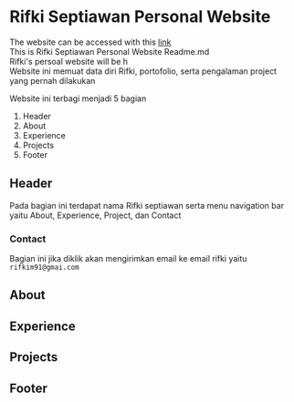 # Rifki Septiawan Personal Website
The website can be accessed with this [link](https://personal-website-rifki.vercel.app/)  
This is Rifki Septiawan Personal Website Readme.md  
Rifki's persoal website will be h  
Website ini memuat data diri Rifki, portofolio, serta pengalaman project yang pernah dilakukan

Website ini terbagi menjadi 5 bagian
1. Header
2. About
3. Experience
4. Projects
5. Footer

## Header
Pada bagian ini terdapat nama Rifki septiawan serta menu navigation bar yaitu About, Experience, Project, dan Contact
### Contact
Bagian ini jika diklik akan mengirimkan email ke email rifki yaitu `rifkim91@gmai.com`

## About

## Experience
## Projects
## Footer
